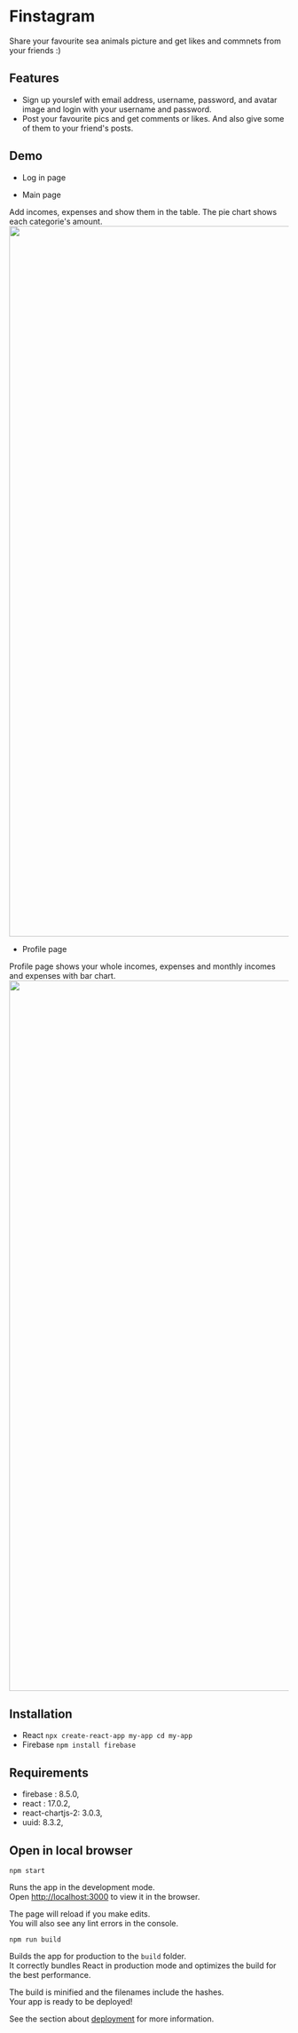 # Finstagram
Share your favourite sea animals picture and get likes and commnets from your friends :)

## Features

   - Sign up yourslef with email address, username, password, and avatar image and login with your username and password.
   - Post your favourite pics and get comments or likes. And also give some of them to your friend's posts.
  

## Demo

 - Log in page 





 - Main page


Add incomes, expenses and show them in the table. The pie chart shows each categorie's amount.
<img width="1280" src="https://user-images.githubusercontent.com/74119671/122479878-a96a1f80-cf80-11eb-8a59-9bdc28a8f79a.png">

 - Profile page


 Profile page shows your whole incomes, expenses and monthly incomes and expenses with bar chart.
<img width="1280" src="https://user-images.githubusercontent.com/74119671/122479876-a7a05c00-cf80-11eb-94f4-427a67e19693.png">

## Installation
- React `npx create-react-app my-app cd my-app`  
- Firebase `npm install firebase`
   
## Requirements
   
   - firebase : 8.5.0,
   - react : 17.0.2,
   - react-chartjs-2: 3.0.3,
   - uuid: 8.3.2,
  

## Open in local browser
   `npm start`

Runs the app in the development mode.\
Open [http://localhost:3000](http://localhost:3000) to view it in the browser.

The page will reload if you make edits.\
You will also see any lint errors in the console.

  `npm run build`

Builds the app for production to the `build` folder.\
It correctly bundles React in production mode and optimizes the build for the best performance.

The build is minified and the filenames include the hashes.\
Your app is ready to be deployed!

See the section about [deployment](https://facebook.github.io/create-react-app/docs/deployment) for more information.



